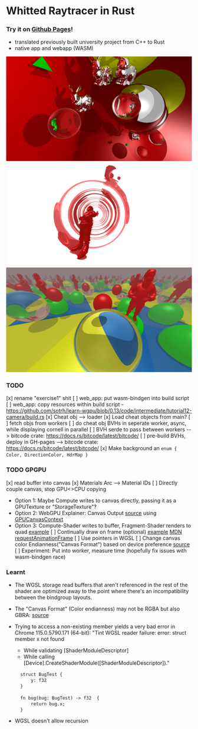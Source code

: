 # Whitted Raytracer in Rust
### Try it on [Github Pages](https://therdel.github.io/rust_raytracer)!
- translated previously built university project from C++ to Rust
- native app and webapp (WASM)


![](renders/reflective_bunnies.png)
![](renders/mirror-sphere_no-reflective-dimming.png)
![](renders/infinity_santa.png)

### TODO
[x] rename "exercise1" shit
[ ] web_app: put wasm-bindgen into build script
[ ] web_app: copy resources within build script - https://github.com/sotrh/learn-wgpu/blob/0.13/code/intermediate/tutorial12-camera/build.rs
[x] Cheat obj --> loader
[x] Load cheat objects from main?
[ ] fetch objs from workers
[ ] do cheat obj BVHs in seperate worker, async, while displaying cornell in parallel
    [ ] BVH serde to pass between workers
        --> bitcode crate: https://docs.rs/bitcode/latest/bitcode/
    [ ] pre-build BVHs, deploy in GH-pages
        --> bitcode crate: https://docs.rs/bitcode/latest/bitcode/
[x] Make background an ```enum { Color, DirectionColor, HdrMap }```

### TODO GPGPU
[x] read buffer into canvas
[x] Materials Arc --> Material IDs
[ ] Directly couple canvas, stop GPU<>CPU copying
  - Option 1: Maybe Compute writes to canvas directly, passing it as a GPUTexture or "StorageTexture"?
  - Option 2: WebGPU Explainer: Canvas Output [source](https://gpuweb.github.io/gpuweb/explainer/#canvas-output)
    using [GPUCanvasContext](https://developer.mozilla.org/en-US/docs/Web/API/GPUCanvasContext)
  - Option 3: Compute-Shader writes to buffer, Fragment-Shader renders to quad
    [example](https://github.com/OmarShehata/webgpu-compute-rasterizer/tree/ca733f2c9dc91143364ca4e1729b2941512102e6)
[ ] Continually draw on frame (optional)
    [example](https://github.com/OmarShehata/webgpu-compute-rasterizer/blob/ca733f2c9dc91143364ca4e1729b2941512102e6/src/main.js#L31-L42)
    [MDN requestAnimationFrame](https://developer.mozilla.org/en-US/docs/Web/API/window/requestAnimationFrame)
[ ] Use pointers in WGSL
[ ] Change canvas color Endianness("Canvas Format") based on device preference
    [source](https://developer.mozilla.org/en-US/docs/Web/API/WebGPU_API#get_and_configure_the_canvas_context)
[ ] Experiment: Put into worker, measure time (hopefully fix issues with wasm-bindgen race)

### Learnt
- The WGSL storage read buffers that aren't referenced in the rest of the shader are optimized away
  to the point where there's an incompatibility between the bindgroup layouts.
- The "Canvas Format" (Color endianness) may not be RGBA but also GBRA:
  [source](https://developer.mozilla.org/en-US/docs/Web/API/WebGPU_API#get_and_configure_the_canvas_context)
- Trying to access a non-existing member yields a very bad error in Chrome 115.0.5790.171 (64-bit):
  "Tint WGSL reader failure: error: struct member x not found

   - While validating [ShaderModuleDescriptor]
   - While calling [Device].CreateShaderModule([ShaderModuleDescriptor])."
  ```wgsl
    struct BugTest {
        y: f32
    }

    fn bug(bug: BugTest) -> f32  {
        return bug.x;
    }
  ```
- WGSL doesn't allow recursion